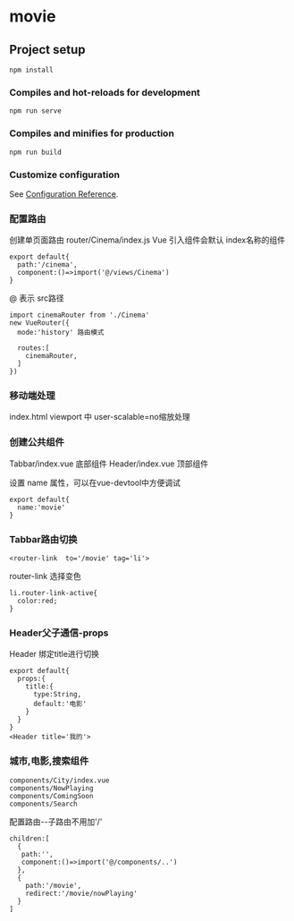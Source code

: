 # movie

## Project setup
```
npm install
```

### Compiles and hot-reloads for development
```
npm run serve
```

### Compiles and minifies for production
```
npm run build
```

### Customize configuration
See [Configuration Reference](https://cli.vuejs.org/config/).

### 配置路由
创建单页面路由  router/Cinema/index.js
Vue 引入组件会默认 index名称的组件
```
export default{
  path:'/cinema',
  component:()=>import('@/views/Cinema')
}
```
@ 表示 src路径
```
import cinemaRouter from './Cinema'
new VueRouter({
  mode:'history' 路由模式
  
  routes:[
    cinemaRouter,
  ]
})
```
### 移动端处理
index.html 
viewport 中   user-scalable=no缩放处理

### 创建公共组件
Tabbar/index.vue 底部组件
Header/index.vue 顶部组件

设置 name 属性，可以在vue-devtool中方便调试
```
export default{
  name:'movie'
}
```
### Tabbar路由切换
```
<router-link  to='/movie' tag='li'>
```
router-link 选择变色
```
li.router-link-active{
  color:red;
}
```
###  Header父子通信-props
Header 绑定title进行切换
```
export default{
  props:{
    title:{
      type:String,
      default:'电影'
    }
  }
}
<Header title='我的'>
```
### 城市,电影,搜索组件
```
components/City/index.vue
components/NowPlaying
components/ComingSoon
components/Search
```
配置路由--子路由不用加'/'
```
children:[
  {
   path:'',
   component:()=>import('@/components/..')
  },
  {
    path:'/movie',
    redirect:'/movie/nowPlaying'
  }
]
```
